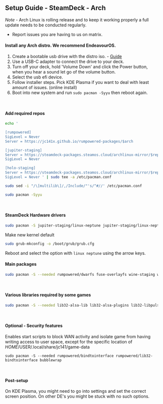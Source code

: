 ## Setup Guide - SteamDeck - Arch

*Note* - Arch Linux is rolling release and to keep it working properly a full update needs to be conducted regularly.

- Report issues you are having to us on matrix.

#### Install any Arch distro. We recommend EndeavourOS.

1. Create a bootable usb drive with the distro iso. - [Guide](https://discovery.endeavouros.com/installation/create-install-media-usb-key/2021/03/)
2. Use a USB-C adapter to connect the drive to your deck.
3. Turn off your deck, hold 'Volume Down' and click the Power button, when you hear a sound let go of the volume button.
4. Select the usb efi device.
5. Follow installer steps. Pick KDE Plasma if you want to deal with least amount of issues. (online install)
6. Boot into new system and run `sudo pacman -Syyu` then reboot again.
<br>

#### Add required repos

```sh
echo '

[rumpowered]
SigLevel = Never
Server = https://jc141x.github.io/rumpowered-packages/$arch

[jupiter-staging]
Server = https://steamdeck-packages.steamos.cloud/archlinux-mirror/$repo/os/$arch
SigLevel = Never

[holo-staging]
Server = https://steamdeck-packages.steamos.cloud/archlinux-mirror/$repo/os/$arch
SigLevel = Never ' | sudo tee -a /etc/pacman.conf

sudo sed -i "/\[multilib\]/,/Include/"'s/^#//' /etc/pacman.conf

sudo pacman -Syyu
```
<br>

#### SteamDeck Hardware drivers

```sh
sudo pacman -S jupiter-staging/linux-neptune jupiter-staging/linux-neptune-headers jupiter-staging/linux-firmware-neptune jupiter-staging/jupiter-hw-support rumpowered/sc-controller
```
 
Make new kernel default

```sh
sudo grub-mkconfig -o /boot/grub/grub.cfg
```

Reboot and select the option with `linux neptune` using the arrow keys.
<br>

#### Main packages
```sh
sudo pacman -S --needed rumpowered/dwarfs fuse-overlayfs wine-staging wine-mono lib32-vulkan-icd-loader lib32-vulkan-radeon vulkan-radeon
```
<br>

#### Various libraries required by some games
```sh
sudo pacman -S --needed lib32-alsa-lib lib32-alsa-plugins lib32-libpulse lib32-openal lib32-zlib libgphoto2 libxcrypt-compat gst-plugins-base gst-plugins-good gst-plugins-ugly gst-plugins-bad gstreamer-vaapi gst-libav lib32-gst-plugins-base-libs lib32-gst-plugins-base lib32-gst-plugins-good
```
<br>

#### Optional - Security features

Enables start scripts to block WAN activity and isolate game from having writing access to user space, except for the specific location of $HOME/$USER/.local/share/jc141/game-data

```
sudo pacman -S --needed rumpowered/bindtointerface rumpowered/lib32-bindtointerface bubblewrap
```
<br>

#### Post-setup

On KDE Plasma, you might need to go into settings and set the correct screen position. On other DE's you might be stuck with no such options.
